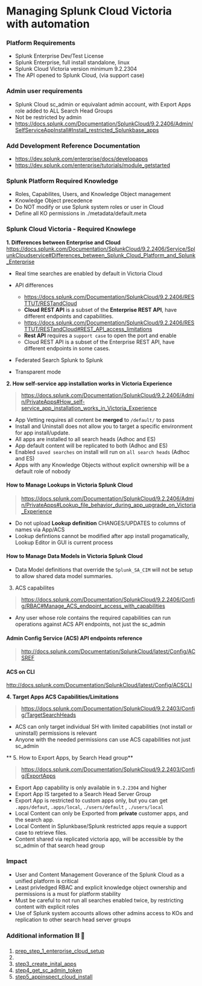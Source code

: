 # Managing Splunk Cloud Victoria with automation

### Platform Requirements
- Splunk Enterprise Dev/Test License
- Splunk Enterprise, full install standalone, linux
- Splunk Cloud Victoria version minimum 9.2.2304
- The API opened to Splunk Cloud, (via support case)

### Admin user requirements
- Splunk Cloud sc_admin or equivalant admin account, with Export Apps role added to ALL Search Head Groups
- Not be restricted by admin
- https://docs.splunk.com/Documentation/SplunkCloud/9.2.2406/Admin/SelfServiceAppInstall#Install_restricted_Splunkbase_apps

### Add Development Reference Documentation

- https://dev.splunk.com/enterprise/docs/developapps
- https://dev.splunk.com/enterprise/tutorials/module_getstarted

### Splunk Platform Required Knowledge 
- Roles, Capabilites, Users, and Knowledge Object management
- Knowledge Object precedence
- Do NOT modify or use Splunk system roles or user in Cloud
- Define all KO permissions in ./metadata/default.meta

### Splunk Cloud Victoria - Required Knowlege

**1. Differences between Enterprise and Cloud**
https://docs.splunk.com/Documentation/SplunkCloud/9.2.2406/Service/SplunkCloudservice#Differences_between_Splunk_Cloud_Platform_and_Splunk_Enterprise
- Real time searches are enabled by default in Victoria Cloud

- API differences
  - https://docs.splunk.com/Documentation/SplunkCloud/9.2.2406/RESTTUT/RESTandCloud
  - **Cloud REST API** is a subset of the **Enterprise REST API**, have different endpoints and capabilities.
  - https://docs.splunk.com/Documentation/SplunkCloud/9.2.2406/RESTTUT/RESTandCloud#REST_API_access_limitations
  - **Rest API** requires a `support case` to open the port and enable
  - Cloud REST API is a subset of the Enterprise REST API, have different endpoints in some cases.
    
- Federated Search Splunk to Splunk
-  Transparent mode


**2. How self-service app installation works in Victoria Experience**

> https://docs.splunk.com/Documentation/SplunkCloud/9.2.2406/Admin/PrivateApps#How_self-service_app_installation_works_in_Victoria_Experience

- App Vetting requires all content be **merged** to `/default/` to pass
- Install and Uninstall does not allow you to target a specific environment for app install/update.
- All apps are installed to all search heads (Adhoc and ES)
- App default content will be replicated to both (Adhoc and ES)
- Enabled `saved searches` on install will run on `all search heads` (Adhoc and ES)
- Apps with any Knowledge Objects without explicit ownership will be a default role of nobody

#### How to Manage Lookups in Victoria Splunk Cloud 

> https://docs.splunk.com/Documentation/SplunkCloud/9.2.2406/Admin/PrivateApps#Lookup_file_behavior_during_app_upgrade_on_Victoria_Experience
- Do not upload **Lookup definition** CHANGES/UPDATES to columns of names via App/ACS
- Lookup defintions cannot be modified after app install progamatically, Lookup Editor in GUI is current process

#### How to Manage Data Models in Victoria Splunk Cloud 
- Data Model definitions that override the `Splunk_SA_CIM` will not be setup to allow shared data model summaries.

3. ACS capabilites
> https://docs.splunk.com/Documentation/SplunkCloud/9.2.2406/Config/RBAC#Manage_ACS_endpoint_access_with_capabilities
- Any user whose role contains the required capabilities can run operations against ACS API endpoints, not just the sc_admin

#### Admin Config Service (ACS) API endpoints reference

> http://docs.splunk.com/Documentation/SplunkCloud/latest/Config/ACSREF

#### ACS on CLI 
http://docs.splunk.com/Documentation/SplunkCloud/latest/Config/ACSCLI

**4. Target Apps ACS Capabilities/Limitations**

> https://docs.splunk.com/Documentation/SplunkCloud/9.2.2403/Config/TargetSearchHeads
- ACS can only target individual SH with limited capabilities (not install or uninstall) permissions is relevant
- Anyone with the needed permissions can use ACS capabilities not just sc_admin
  
** 5. How to Export Apps, by Search Head group**

> https://docs.splunk.com/Documentation/SplunkCloud/9.2.2403/Config/ExportApps

- Export App capability is only available in `9.2.2304` and higher
- Export App IS targeted to a Search Head Server Group
- Export App is restricted to custom apps only, but you can get `.apps/defaut`, `.apps/local`, `./users/default` , `./users/local`
- Local Content can only be Exported from **private** customer apps, and the search app.
- Local Content in Splunkbase/Splunk restricted apps requie a support case to retrieve files.
- Content shared via replicated victoria app, will be accessible by the sc_admin of that search head group

### Impact

- User and Content Management Goverance of the Splunk Cloud as a unified platform is critical
- Least privledged RBAC and explicit knowledge object ownership and permissions is a must for platform stability
- Must be careful to not run all searches enabled twice, by restricting content with explicit roles
- Use of Splunk system accounts allows other admins access to KOs and replication to other search head server groups


### Additional information ⛓️ 🧰

1. [prep_step_1_enterprise_cloud_setup](prep_step_1_enterprise_cloud_setup.md)
2.
3. [step3_create_inital_apps](step3_create_inital_apps.md)
4. [step4_get_sc_admin_token](step4_get_sc_admin_token.md)
5. [step5_appinspect_cloud_install](step5_appinspect_cloud_install.md)

